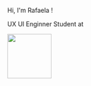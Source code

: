 Hi, I'm Rafaela ! 


UX UI Enginner Student at 

<img src="[https://your-image-url.type](https://github.com/Raphaelavazq/Raphaelavazq/assets/158291895/1cea1812-3fdd-484a-81cf-3f800f6078dd)" width="100" height="100">
